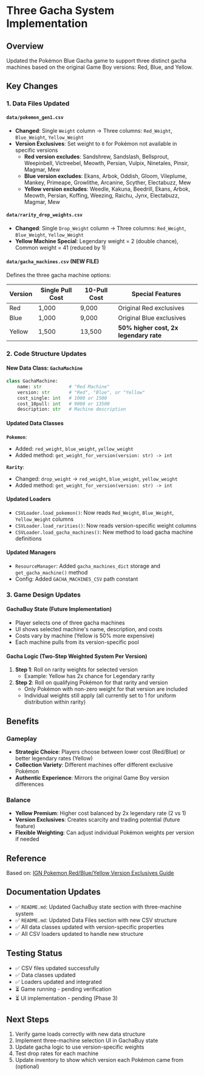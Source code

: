 # Three Gacha System Implementation

## Overview
Updated the Pokémon Blue Gacha game to support three distinct gacha machines based on the original Game Boy versions: Red, Blue, and Yellow.

## Key Changes

### 1. Data Files Updated

#### `data/pokemon_gen1.csv`
- **Changed**: Single `Weight` column → Three columns: `Red_Weight`, `Blue_Weight`, `Yellow_Weight`
- **Version Exclusives**: Set weight to `0` for Pokémon not available in specific versions
  - **Red version excludes**: Sandshrew, Sandslash, Bellsprout, Weepinbell, Victreebel, Meowth, Persian, Vulpix, Ninetales, Pinsir, Magmar, Mew
  - **Blue version excludes**: Ekans, Arbok, Oddish, Gloom, Vileplume, Mankey, Primeape, Growlithe, Arcanine, Scyther, Electabuzz, Mew
  - **Yellow version excludes**: Weedle, Kakuna, Beedrill, Ekans, Arbok, Meowth, Persian, Koffing, Weezing, Raichu, Jynx, Electabuzz, Magmar, Mew

#### `data/rarity_drop_weights.csv`
- **Changed**: Single `Drop_Weight` column → Three columns: `Red_Weight`, `Blue_Weight`, `Yellow_Weight`
- **Yellow Machine Special**: Legendary weight = 2 (double chance), Common weight = 41 (reduced by 1)

#### `data/gacha_machines.csv` (NEW FILE)
Defines the three gacha machine options:

| Version | Single Pull Cost | 10-Pull Cost | Special Features |
|---------|-----------------|--------------|------------------|
| Red     | 1,000           | 9,000        | Original Red exclusives |
| Blue    | 1,000           | 9,000        | Original Blue exclusives |
| Yellow  | 1,500           | 13,500       | **50% higher cost, 2x legendary rate** |

### 2. Code Structure Updates

#### New Data Class: `GachaMachine`
```python
class GachaMachine:
    name: str          # "Red Machine"
    version: str       # "Red", "Blue", or "Yellow"
    cost_single: int   # 1000 or 1500
    cost_10pull: int   # 9000 or 13500
    description: str   # Machine description
```

#### Updated Data Classes

**`Pokemon`**:
- Added: `red_weight`, `blue_weight`, `yellow_weight`
- Added method: `get_weight_for_version(version: str) -> int`

**`Rarity`**:
- Changed: `drop_weight` → `red_weight`, `blue_weight`, `yellow_weight`
- Added method: `get_weight_for_version(version: str) -> int`

#### Updated Loaders
- `CSVLoader.load_pokemon()`: Now reads `Red_Weight`, `Blue_Weight`, `Yellow_Weight` columns
- `CSVLoader.load_rarities()`: Now reads version-specific weight columns
- `CSVLoader.load_gacha_machines()`: New method to load gacha machine definitions

#### Updated Managers
- `ResourceManager`: Added `gacha_machines_dict` storage and `get_gacha_machine()` method
- Config: Added `GACHA_MACHINES_CSV` path constant

### 3. Game Design Updates

#### GachaBuy State (Future Implementation)
- Player selects one of three gacha machines
- UI shows selected machine's name, description, and costs
- Costs vary by machine (Yellow is 50% more expensive)
- Each machine pulls from its version-specific pool

#### Gacha Logic (Two-Step Weighted System Per Version)
1. **Step 1**: Roll on rarity weights for selected version
   - Example: Yellow has 2x chance for Legendary rarity
2. **Step 2**: Roll on qualifying Pokémon for that rarity and version
   - Only Pokémon with non-zero weight for that version are included
   - Individual weights still apply (all currently set to 1 for uniform distribution within rarity)

## Benefits

### Gameplay
- **Strategic Choice**: Players choose between lower cost (Red/Blue) or better legendary rates (Yellow)
- **Collection Variety**: Different machines offer different exclusive Pokémon
- **Authentic Experience**: Mirrors the original Game Boy version differences

### Balance
- **Yellow Premium**: Higher cost balanced by 2x legendary rate (2 vs 1)
- **Version Exclusives**: Creates scarcity and trading potential (future feature)
- **Flexible Weighting**: Can adjust individual Pokémon weights per version if needed

## Reference
Based on: [IGN Pokemon Red/Blue/Yellow Version Exclusives Guide](https://www.ign.com/wikis/pokemon-red-blue-yellow-version/Version_Exclusives)

## Documentation Updates
- ✅ `README.md`: Updated GachaBuy state section with three-machine system
- ✅ `README.md`: Updated Data Files section with new CSV structure
- ✅ All data classes updated with version-specific properties
- ✅ All CSV loaders updated to handle new structure

## Testing Status
- ✅ CSV files updated successfully
- ✅ Data classes updated
- ✅ Loaders updated and integrated
- ⏳ Game running - pending verification
- ⏳ UI implementation - pending (Phase 3)

## Next Steps
1. Verify game loads correctly with new data structure
2. Implement three-machine selection UI in GachaBuy state
3. Update gacha logic to use version-specific weights
4. Test drop rates for each machine
5. Update inventory to show which version each Pokémon came from (optional)

